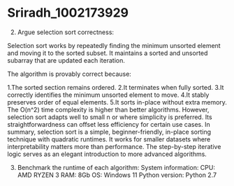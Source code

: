 # Sriradh_1002173929
2. Argue selection sort correctness:
   
Selection sort works by repeatedly finding the minimum unsorted element and moving it to the sorted subset. It maintains a sorted and unsorted subarray that are updated each iteration.

The algorithm is provably correct because:

1.The sorted section remains ordered.
2.It terminates when fully sorted.
3.It correctly identifies the minimum unsorted element to move.
4.It stably preserves order of equal elements.
5.It sorts in-place without extra memory.
The O(n^2) time complexity is higher than better algorithms. However, selection sort adapts well to small n or where simplicity is preferred. Its straightforwardness can offset less efficiency for certain use cases.
In summary, selection sort is a simple, beginner-friendly, in-place sorting technique with quadratic runtimes. It works for smaller datasets where interpretability matters more than performance. The step-by-step iterative logic serves as an elegant introduction to more advanced algorithms.

3. Benchmark the runtime of each algorithm:
System information: 
   CPU: AMD RYZEN 3
   RAM: 8Gb
   OS: Windows 11
   Python version: Python 2.7
